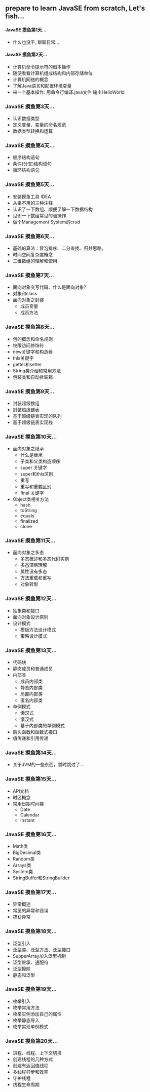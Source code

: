 ## prepare to learn JavaSE from scratch, Let's fish...

#### JavaSE 摸鱼第1天...

+ 什么也没干, 聊聊日常...

#### JavaSE 摸鱼第2天...

+ 计算机命令提示符的借本操作
+ 随便看看计算机组成结构和内部存储单位
+ 计算机网络的概念
+ 了解Java语言和配置环境变量
+ 来一个基本操作: 用命令行编译.java文件 输出HelloWorld

### JavaSE 摸鱼第3天...

+ 认识数据类型
+ 定义变量、变量的命名规范
+ 数据类型转换和运算

### JavaSE 摸鱼第4天...

+ 顺序结构语句
+ 条件(分支)结构语句
+ 循环结构语句

### JavaSE 摸鱼第5天...

+ 安装摸鱼工具 IDEA
+ 从来不用的三种注释
+ 认识了一下数组、顺便了解一下数据结构
+ 见识一下数组常见的骚操作
+ 做个Management System的crud

### JavaSE 摸鱼第6天...

+ 基础的算法：冒泡排序、二分查找、归并思路。
+ 时间空间复杂度概念
+ 二维数组的理解和使用

### JavaSE 摸鱼第7天...

+ 面向对象变写代码、什么是面向对象?
+ 对象和class
+ 面向对象之封装
    + 成员变量
    + 成员方法

### JavaSE 摸鱼第8天...

+ 包的概念和命名规则
+ 权限访问修饰符
+ new关键字和构造器
+ this关键字
+ getter和setter
+ String类介绍和常用方法
+ 包装类和自动拆装箱

### JavaSE 摸鱼第9天...

+ 封装超级数组
+ 封装超级链表
+ 基于超级链表实现的队列
+ 基于超级链表实现栈

### JavaSE 摸鱼第10天...

+ 面向对象之继承
    + 什么是继承
    + 子类和父类构造顺序
    + super 关键字
    + super和this区别
    + 重写
    + 重写和重载区别
    + final 关键字
+ Object类相关方法
    + hash
    + toString
    + equals
    + finalized
    + clone

### JavaSE 摸鱼第11天...

+ 面向对象之多态
    + 多态概述和多态代码实例
    + 多态深层理解
    + 属性没有多态
    + 方法重载和重写
    + 对象转型

### JavaSE 摸鱼第12天...

+ 抽象类和接口
+ 面向对象设计原则
+ 设计模式
    + 模板方法设计模式
    + 策略设计模式

### JavaSE 摸鱼第13天...

+ 代码块
+ 静态成员和普通成员
+ 内部类
    + 成员内部类
    + 静态内部类
    + 局部内部类
    + 匿名内部类
+ 单例模式
    + 懒汉式
    + 饿汉式
    + 基于内部类的单例模式
+ 箭头函数和函数式接口
+ 值传递和引用传递

### JavaSE 摸鱼第14天...

+ 关于JVM的一些东西，暂时跳过了...

### JavaSE 摸鱼第15天...

+ API文档
+ 时区概念
+ 常用日期时间类
    + Date
    + Calendar
    + Instant

### JavaSE 摸鱼第16天...

+ Math类
+ BigDecimal类
+ Random类
+ Arrays类
+ System类
+ StringBuffer和StringBuilder

### JavaSE 摸鱼第17天...

+ 异常概述
+ 常见的异常和错误
+ 捕获异常

### JavaSE 摸鱼第18天...

+ 泛型引入
+ 泛型类、泛型方法、泛型接口
+ SupperArray加入泛型机制
+ 泛型继承、通配符
+ 泛型擦除
+ 静态和泛型

### JavaSE 摸鱼第19天...

+ 枚举引入
+ 枚举常用方法
+ 枚举实例添加自己的属性
+ 枚举静态导入
+ 枚举实现单例模式

### JavaSE 摸鱼第20天...

+ 进程、线程、上下文切换
+ 创建线程的几种方式
+ 创建有返回值线程
+ 多线程异步和效率
+ 守护线程
+ 线程生命周期
